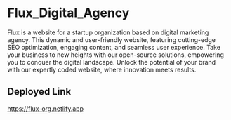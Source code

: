# Flux_Digital_Agency

Flux is a website for a startup organization based on digital marketing agency. This dynamic and user-friendly website, featuring cutting-edge SEO optimization, engaging content, and seamless user experience. Take your business to new heights with our open-source solutions, empowering you to conquer the digital landscape. Unlock the potential of your brand with our expertly coded website, where innovation meets results.

## Deployed Link

https://flux-org.netlify.app
